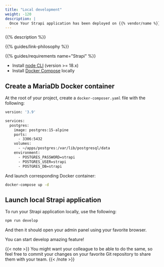 ```yaml
---
title: "Local development"
weight: -120
description: |
  Once Your Strapi application has been deployed on {{% vendor/name %}}, you might want to start develop your application locally.
---
```


{{% description %}}

{{% guides/link-philosophy %}}

{{% guides/requirements name="Strapi" %}}
* Install [node CLI](https://nodejs.org/en/download/package-manager) (version >= 18.x)
* Install [Docker Compose](https://docs.docker.com/compose/install/) locally

## Create a MariaDb Docker container

At the root of your project, create a ``docker-composer.yaml`` file with the following:

```bash {location="docker-compose.yaml"}
version: '3.9'

services:
  postgres:
    image: postgres:15-alpine
    ports:
      - 3306:5432
    volumes:
      - ~/apps/postgres:/var/lib/postgresql/data
    environment:
      - POSTGRES_PASSWORD=strapi
      - POSTGRES_USER=strapi
      - POSTGRES_DB=strapi
```

And launch corresponding Docker container:
```bash {location="Terminal"}
docker-compose up -d
```

## Launch local Strapi application

To run your Strapi application locally, use the following:
```bash {location="Terminal"}
npm run develop
```

And then it should open your admin panel using your favorite browser.

You can start develop amazing feature!

{{< note >}}
You might want your colleague to be able to do the same, so feel free to commit your changes on your favorite Git repository to share them with your team.
{{< /note >}}
